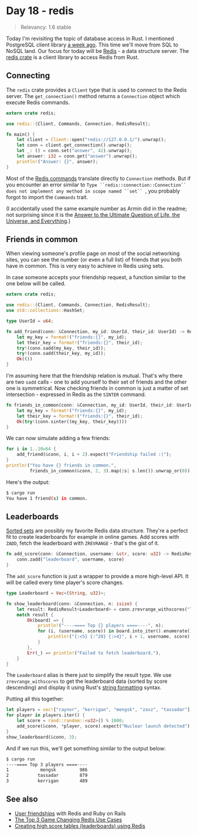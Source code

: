 # Day 18 - redis

> Relevancy: 1.6 stable

Today I'm revisiting the topic of database access in Rust. I mentioned PostgreSQL client library [a week ago](https://siciarz.net/24-days-of-rust-postgres/). This time we'll move from SQL to NoSQL land. Our focus for today will be [Redis](http://redis.io/) - a data structure server. The [redis crate](https://crates.io/crates/redis) is a client library to access Redis from Rust.

Connecting
----------

The `redis` crate provides a `Client` type that is used to connect to the Redis server. The `get_connection()` method returns a `Connection` object which execute Redis commands.

```rust
extern crate redis;

use redis::{Client, Commands, Connection, RedisResult};

fn main() {
    let client = Client::open("redis://127.0.0.1/").unwrap();
    let conn = client.get_connection().unwrap();
    let _: () = conn.set("answer", 42).unwrap();
    let answer: i32 = conn.get("answer").unwrap();
    println!("Answer: {}", answer);
}
```

Most of the [Redis commands](http://redis.io/commands) translate directly to `Connection` methods. But if you encounter an error similar to `Type ``redis::connection::Connection`` does not implement any method in scope named ``set`` `, you probably forgot to import the `Commands` trait.

(I accidentally used the same example number as Armin did in the readme; not surprising since it is the [Answer to the Ultimate Question of Life, the Universe, and Everything](http://en.wikipedia.org/wiki/Phrases_from_The_Hitchhiker%27s_Guide_to_the_Galaxy#Answer_to_the_Ultimate_Question_of_Life.2C_the_Universe.2C_and_Everything_.2842.29).)

Friends in common
-----------------

When viewing someone's profile page on most of the social networking sites, you can see the number (or even a full list) of friends that you both have in common. This is very easy to achieve in Redis using sets.

In case someone accepts your friendship request, a function similar to the one below will be called.

```rust
extern crate redis;

use redis::{Client, Commands, Connection, RedisResult};
use std::collections::HashSet;

type UserId = u64;

fn add_friend(conn: &Connection, my_id: UserId, their_id: UserId) -> RedisResult<()> {
    let my_key = format!("friends:{}", my_id);
    let their_key = format!("friends:{}", their_id);
    try!(conn.sadd(my_key, their_id));
    try!(conn.sadd(their_key, my_id));
    Ok(())
}
```

I'm assuming here that the friendship relation is mutual. That's why there are two `sadd` calls - one to add yourself to their set of friends and the other one is symmetrical. Now checking friends in common is just a matter of set intersection - expressed in Redis as the `SINTER` command.

```rust
fn friends_in_common(conn: &Connection, my_id: UserId, their_id: UserId) -> RedisResult<HashSet<UserId>> {
    let my_key = format!("friends:{}", my_id);
    let their_key = format!("friends:{}", their_id);
    Ok(try!(conn.sinter((my_key, their_key))))
}
```

We can now simulate adding a few friends:

```rust
for i in 1..10u64 {
    add_friend(&conn, i, i + 2).expect("Friendship failed :(");
}
println!("You have {} friends in common.",
         friends_in_common(&conn, 2, 3).map(|s| s.len()).unwrap_or(0));
```

Here's the output:

```sh
$ cargo run
You have 1 friend(s) in common.
```

Leaderboards
------------

[Sorted sets](http://redis.io/commands#sorted_set) are possibly my favorite Redis data structure. They're a perfect fit to create leaderboards for example in online games. Add scores with `ZADD`, fetch the leaderboard with `ZREVRANGE` - that's the gist of it.

```rust
fn add_score(conn: &Connection, username: &str, score: u32) -> RedisResult<()> {
    conn.zadd("leaderboard", username, score)
}
```

The `add_score` function is just a wrapper to provide a more high-level API. It will be called every time player's score changes.

```rust
type Leaderboard = Vec<(String, u32)>;

fn show_leaderboard(conn: &Connection, n: isize) {
    let result: RedisResult<Leaderboard> = conn.zrevrange_withscores("leaderboard", 0, n - 1);
    match result {
        Ok(board) => {
            println!("----==== Top {} players ====----", n);
            for (i, (username, score)) in board.into_iter().enumerate() {
                println!("{:<5} {:^20} {:>4}", i + 1, username, score);
            }
        },
        Err(_) => println!("Failed to fetch leaderboard."),
    }
}
```

The `Leaderboard` alias is there just to simplify the result type. We use `zrevrange_withscores` to get the leaderboard data (sorted by score descending) and display it using Rust's [string formatting](http://doc.rust-lang.org/std/fmt/) syntax.

Putting all this together:

```rust
let players = vec!["raynor", "kerrigan", "mengsk", "zasz", "tassadar"];
for player in players.iter() {
    let score = rand::random::<u32>() % 1000;
    add_score(&conn, *player, score).expect("Nuclear launch detected");
}
show_leaderboard(&conn, 3);
```

And if we run this, we'll get something similar to the output below:

```sh
$ cargo run
----==== Top 3 players ====----
1            mengsk         986
2           tassadar        879
3           kerrigan        489
```

See also
--------

 * [User friendships](http://jimneath.org/2011/03/24/using-redis-with-ruby-on-rails.html#example_uses_in_rails) with Redis and Ruby on Rails
 * [The Top 3 Game Changing Redis Use Cases](https://redislabs.com/blog/the-top-3-game-changing-redis-use-cases)
 * [Creating high score tables (leaderboards) using Redis](http://www.agoragames.com/blog/2011/01/01/creating-high-score-tables-leaderboards-using-redis/)
